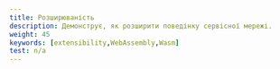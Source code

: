 ```yaml
---
title: Розширюваність
description: Демонструє, як розширити поведінку сервісної мережі.
weight: 45
keywords: [extensibility,WebAssembly,Wasm]
test: n/a
---
```

